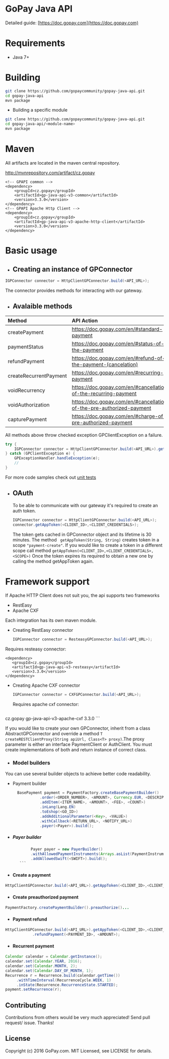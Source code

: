 # GoPay Java API #


Detailed guide: [https://doc.gopay.com](https://doc.gopay.com)


# Requirements

 - Java 7+

# Building

```bash
git clone https://github.com/gopaycommunity/gopay-java-api.git
cd gopay-java-api
mvn package
```

 - Building a specific module
```bash
git clone https://github.com/gopaycommunity/gopay-java-api.git
cd gopay-java-api/<module-name>
mvn package
```
# Maven #

All artifacts are located in the maven central repository. 

http://mvnrepository.com/artifact/cz.gopay

    <!-- GPAPI common -->
    <dependency>
        <groupId>cz.gopay</groupId>
        <artifactId>gp-java-api-v3-common</artifactId>
        <version>3.3.0</version>
    </dependency>
    <!-- GPAPI Apache Http Client -->
    <dependency>
       	<groupId>cz.gopay</groupId>
       	<artifactId>gp-java-api-v3-apache-http-client</artifactId>
       	<version>3.3.0</version>
    </dependency>



# Basic usage 

  - ## Creating an instance of GPConnector

   ```Java
   IGPConnector connector = HttpClientGPConnector.build(<API_URL>);
   ```
   
   The connector provides methods for interacting with our gateway.
   
  - ## Avalaible methods 
  
   | Method        | API Action        |
   | :------------ |:--------------|
   | createPayment | https://doc.gopay.com/en/#standard-payment |
   | paymentStatus | https://doc.gopay.com/en/#status-of-the-payment |
   | refundPayment | https://doc.gopay.com/en/#refund-of-the-payment-(cancelation) |
   | createRecurrentPayment | https://doc.gopay.com/en/#recurring-payment |
   | voidRecurrency | https://doc.gopay.com/en/#cancellation-of-the-recurring-payment |
   | voidAuthorization | https://doc.gopay.com/en/#cancellation-of-the-pre-authorized-payment |
   | capturePayment | https://doc.gopay.com/en/#charge-of-pre-authorized-payment |
 
  All methods above throw checked exception GPClientException on a failure.
 
 ```Java
 try {
     IGPConnector connector = HttpClientGPConnector.build(<API_URL>).getAppToken(<CLIENT_ID>,<CLIENT_CREDENTIALS>).createPayment(payment);
 } catch (GPClientException e) {
     GPExceptionHandler.handleException(e);
     //
 }
 ```
 
 For more code samples check out [unit tests]( https://github.com/gopaycommunity/gopay-java-api/blob/master/common/src/test/java/cz/gopay/api/test/payment/AbstractPaymentTests.java)
 
 
  - ## OAuth
  
     To be able to communicate with our gateway it's required to create an auth token.
     ```Java
     IGPConnector connector = HttpClientGPConnector.build(<API_URL>);
     connector.getAppToken(<CLIENT_ID>,<CLIENT_CREDENTIALS>); 
     ```
     The token gets cached in GPConnector object and its lifetime is 30 minutes. The method ` getAppToken(String, String)` creates token in a scope `"payment-create"`. If you would like to create a token in a different scope call method `getAppToken(<CLIENT_ID>,<CLIENT_CREDENTIALS>,<SCOPE>)` Once the token expires its required to obtain a new one by calling the method getAppToken again.
     
    
# Framework support #

If Apache HTTP Client does not suit you, the api supports two frameworks 

 - RestEasy
 - Apache CXF

Each integration has its own maven module. 
 
 - Creating RestEasy connector
 
    ```Java
    IGPConnector connector = ResteasyGPConnector.build(<API_URL>);
    ```
 
 Requires resteasy connector:
 ```
<dependency>
    <groupId>cz.gopay</groupId>
    <artifactId>gp-java-api-v3-resteasy</artifactId>
    <version>3.3.0</version>
</dependency>
```
 - Creating Apache CXF connector
 
    ```Java
    IGPConnector connector = CXFGPConnector.build(<API_URL>);
    ```
    
     Requires apache cxf connector:
    ```
 <dependency>
     <groupId>cz.gopay</groupId>
     <artifactId>gp-java-api-v3-apache-cxf</artifactId>
     <version>3.3.0</version>
 </dependency>
```
 
 
 If you would like to create your own GPConnector, inherit from a class AbstractGPConnector and override a method 
 `T createRESTClientProxy(String apiUrl, Class<T> proxy)`.The proxy parameter is either an interface PaymentClient or AuthClient. You must create implementations of both and return instance of correct class. 
 
 
- ### Model builders
  
 You can use several builder objects to achieve better code readability.
  
  - Payment builder

    ```Java
      BasePayment payment = PaymentFactory.createBasePaymentBuilder()
                .order(<ORDER_NUMBER>, <AMOUNT>, Currency.EUR, <DESCRIPTION>)
                .addItem(<ITEM_NAME>, <AMOUNT>, <FEE>, <COUNT>)
                .inLang(Lang.EN)
                .toEshop(<GO_ID>)
                .addAdditionalParameter(<Key>, <VALUE>)
                .withCallback(<RETURN_URL>, <NOTIFY_URL>)
                .payer(<Payer>).build();
    ```

* ##### Payer builder
  
    ```Java
            Payer payer = new PayerBuilder()
            .withAllowedPaymentInstruments(Arrays.asList(PaymentInstrument.BANK_ACCOUNT))
            .addAllowedSwift(<SWIFT>).build();
       ```         

* #### Create a payment

```Java
HttpClientGPConnector.build(<API_URL>).getAppToken(<CLIENT_ID>,<CLIENT_CREDENTIALS>).createPayment(payment);
```

* #### Create preauthorized payment

 ```Java
PaymentFactory.createPaymentBuilder().preauthorize()...
 ```
 
* #### Payment refund


```Java
HttpClientGPConnector.build(<API_URL>).getAppToken(<CLIENT_ID>,<CLIENT_CREDENTIALS>)
            .refundPayment(<PAYMENT_ID>, <AMOUNT>);
 ```

 
* #### Recurrent payment


```Java
Calendar calendar = Calendar.getInstance();
calendar.set(Calendar.YEAR, 2016);
calendar.set(Calendar.MONTH, 2);
calendar.set(Calendar.DAY_OF_MONTH, 1);
Recurrence r = Recurrence.build(calendar.getTime())
     .withTimeInterval(RecurrenceCycle.WEEK, 1)
     .inState(Recurrence.RecurrenceState.STARTED);
payment.setRecurrence(r);
 ```
 
## Contributing

Contributions from others would be very much appreciated! Send pull request/ issue. Thanks!

## License

Copyright (c) 2016 GoPay.com. MIT Licensed, see LICENSE for details.
